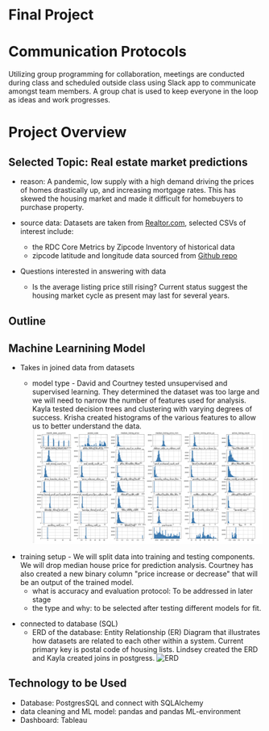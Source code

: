 # Final Project

# Communication Protocols
Utilizing group programming for collaboration, meetings are conducted during class and scheduled outside class using Slack app to communicate amongst team members. A group chat is used to keep everyone in the loop as ideas and work progresses. 

# Project Overview

## Selected Topic: Real estate market predictions
- reason: A pandemic, low supply with a high demand driving the prices of homes drastically up, and increasing mortgage rates. This  has skewed the housing market and made it difficult for homebuyers to purchase property. 
- source data: Datasets are taken from [Realtor.com](https://www.realtor.com/research/data/), selected CSVs of interest include:
    * the RDC Core Metrics by Zipcode Inventory of historical data
    * zipcode latitude and longitude data sourced from [Github repo](https://github.com/midwire/free_zipcode_data/blob/5f831e3918488751a701b583a419ca3e1d44d93f/all_us_zipcodes.csv)

- Questions interested in answering with data
    * Is the average listing price still rising? Current status suggest the housing market cycle as present may last for several years.

## Outline 

## Machine Learnining Model
- Takes in joined data from datasets 

    * model type - David and Courtney tested unsupervised and supervised learning.  They determined the dataset was too large and we will need to narrow the number of features used for analysis. 
Kayla tested decision trees and clustering with varying degrees of success. Krisha created histograms of the various features to allow us to better understand the data.
![Feature Histogram](https://github.com/ksommerdorf/FinalProject/blob/main/images/Histogram_features.png)

* training setup - We will split data into training and testing components.  We will drop median house price for prediction analysis.  Courtney has also created a new binary column "price increase or decrease" that will be an output of the trained model.
    * what is accuracy and evaluation protocol: To be addressed in later stage
    * the type and why: to be selected after testing different models for fit.

- connected to database (SQL)
    *  ERD of the database: Entity Relationship (ER) Diagram that 
            illustrates how datasets are related to each other within a system. 
            Current primary key is postal code of housing lists. Lindsey created the ERD and Kayla created joins in postgress.
            ![ERD](https://github.com/ksommerdorf/FinalProject/blob/Lindsey/ERD.png)


## Technology to be Used

- Database: PostgresSQL and connect with SQLAlchemy
- data cleaning and ML model: pandas and pandas ML-environment
- Dashboard: Tableau
